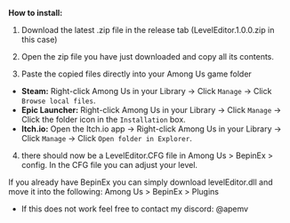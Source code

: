 <b>How to install:</b>
1. Download the latest .zip file in the release tab (LevelEditor.1.0.0.zip in this case)

2. Open the zip file you have just downloaded and copy all its contents.

3. Paste the copied files directly into your Among Us game folder
- **Steam:** Right-click Among Us in your Library → Click `Manage` → Click `Browse local files`.
- **Epic Launcher:** Right-click Among Us in your Library → Click `Manage` → Click the folder icon in the `Installation` box.
- **Itch.io:** Open the Itch.io app → Right-click Among Us in your Library → Click `Manage` → Click `Open folder in Explorer`.
  
4. there should now be a LevelEditor.CFG file in Among Us > BepinEx > config. In the CFG file you can adjust your level.

If you already have BepinEx you can simply download levelEditor.dll and move it into the following:
Among Us > BepinEx > Plugins

-  If this does not work feel free to contact my discord: @apemv 
